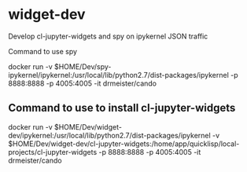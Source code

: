 # widget-dev

Develop cl-jupyter-widgets and spy on ipykernel JSON traffic

Command to use spy

docker run -v $HOME/Dev/spy-ipykernel/ipykernel:/usr/local/lib/python2.7/dist-packages/ipykernel -p 8888:8888 -p 4005:4005 -it drmeister/cando

## Command to use to install cl-jupyter-widgets

docker run -v $HOME/Dev/widget-dev/ipykernel:/usr/local/lib/python2.7/dist-packages/ipykernel  -v $HOME/Dev/widget-dev/cl-jupyter-widgets:/home/app/quicklisp/local-projects/cl-jupyter-widgets -p 8888:8888 -p 4005:4005 -it drmeister/cando
